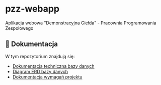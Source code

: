 # pzz-webapp
Aplikacja webowa "Demonstracyjna Giełda" - Pracownia Programowania Zespołowego

## 📝 Dokumentacja
W tym repozytorium znajdują się:
- [Dokumentacja techniczna bazy danych](./docs/database/technical-documentation.md)
- [Diagram ERD bazy danych](./docs/database/diagram_erd.png)
- [Dokumentacja wymagań projektu](./docs/project-requirements/project-requirements.md)